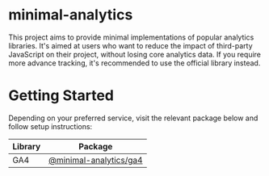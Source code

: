 # minimal-analytics

This project aims to provide minimal implementations of popular analytics libraries. It's aimed at users who want to reduce the impact of third-party JavaScript on their project, without losing core analytics data. If you require more advance tracking, it's recommended to use the official library instead.

# Getting Started

Depending on your preferred service, visit the relevant package below and follow setup instructions:

| Library | Package                                                                                                |
| ------- | ------------------------------------------------------------------------------------------------------ |
| GA4     | [@minimal-analytics/ga4](https://github.com/jahilldev/minimal-analytics/tree/main/packages/ga4#readme) |
